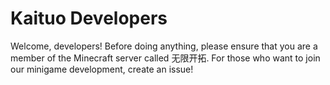 # Kaituo Developers

Welcome, developers!
Before doing anything, please ensure that you are a member of the Minecraft server called 无限开拓.
For those who want to join our minigame development, create an issue!

